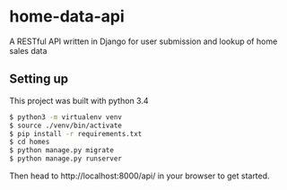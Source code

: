 # home-data-api
A RESTful API written in Django for user submission and lookup of home sales data

## Setting up
This project was built with python 3.4

```bash
$ python3 -m virtualenv venv
$ source ./venv/bin/activate
$ pip install -r requirements.txt
$ cd homes
$ python manage.py migrate
$ python manage.py runserver
```

Then head to http://localhost:8000/api/ in your browser to get started.


